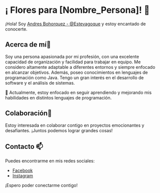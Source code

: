 # ¡ Flores para [Nombre_Persona]! 💖
¡Hola! Soy [Andres Bohorquez - @Estevagoque]() y estoy encantado de conocerte.

## Acerca de mí👀
Soy una persona apasionada por mi profesión, con una excelente capacidad de organización y facilidad para trabajar en equipo. Me considero altamente adaptable a diferentes entornos y siempre enfocado en alcanzar objetivos. Además, poseo conocimientos en lenguajes de programación como Java. Tengo un gran interés en el desarrollo de software y el análisis de sistemas.

🌱 Actualmente, estoy enfocado en seguir aprendiendo y mejorando mis habilidades en distintos lenguajes de programación.

## Colaboración💞
Estoy interesada en colaborar contigo en proyectos emocionantes y desafiantes. ¡Juntos podemos lograr grandes cosas!

## Contacto 📫
Puedes encontrarme en mis redes sociales:

- [Facebook](https://www.facebook.com/Swanktexas22)
- [Instagram](https://www.instagram.com/estevagoque/)

¡Espero poder conectarme contigo!
